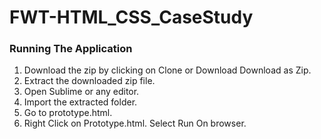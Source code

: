 # FWT-HTML_CSS_CaseStudy


### Running The Application
1. Download the zip by clicking on Clone or Download  Download as Zip.
2. Extract the downloaded zip file.
3. Open Sublime or any editor. 
4. Import the extracted folder.
5. Go to prototype.html.
6. Right Click on Prototype.html. Select Run On browser.




